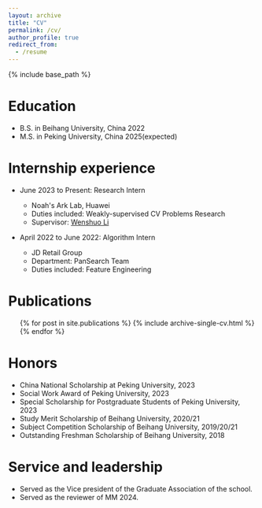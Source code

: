```yaml
---
layout: archive
title: "CV"
permalink: /cv/
author_profile: true
redirect_from:
  - /resume
---
```


{% include base_path %}

Education
======
* B.S. in Beihang University, China 2022
* M.S. in Peking University, China 2025(expected)

Internship experience
======
* June 2023 to Present: Research Intern
  * Noah's Ark Lab, Huawei
  * Duties included: Weakly-supervised CV Problems Research
  * Supervisor: [Wenshuo Li](https://scholar.google.com/citations?hl=zh-CN&user=XxaX0hkAAAAJ)

* April 2022 to June 2022: Algorithm Intern
  * JD Retail Group
  * Department: PanSearch Team
  * Duties included: Feature Engineering

Publications
======
  <ul>{% for post in site.publications %}
    {% include archive-single-cv.html %}
  {% endfor %}</ul>
  
<!--
Talks
======
  <ul>{% for post in site.talks %}
    {% include archive-single-talk-cv.html %}
  {% endfor %}</ul>

Teaching
======
  <ul>{% for post in site.teaching %}
    {% include archive-single-cv.html %}
  {% endfor %}</ul>
-->

Honors
======
* China National Scholarship at Peking University, 2023
* Social Work Award of Peking University, 2023
* Special Scholarship for Postgraduate Students of Peking University, 2023  
* Study Merit Scholarship of Beihang University, 2020/21  
* Subject Competition Scholarship of Beihang University, 2019/20/21  
* Outstanding Freshman Scholarship of Beihang University, 2018  

Service and leadership
======
* Served as the Vice president of the Graduate Association of the school.
* Served as the reviewer of MM 2024.  
